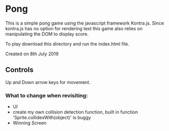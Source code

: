# Pong
This is a simple pong game using the javascript framework Kontra.js. Since kontra.js has no option for rendering text this game also
relies on manipulating the DOM to display score.

To play download this directory and run the index.html file.

Created on 8th July 2019

## Controls
Up and Down arrow keys for movement.

### What to change when revisiting:
- UI
- create my own collision detection function, built in function 'Sprite.collidesWith(object)' is buggy
- Winning Screen

